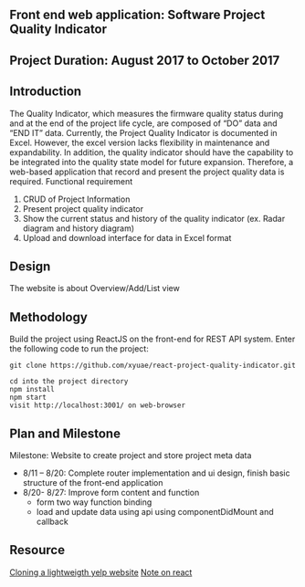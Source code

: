 ## Front end web application: Software Project Quality Indicator

## Project Duration: August 2017 to October 2017
## Introduction
The Quality Indicator, which measures the firmware quality status during and at the end of the project life cycle, are composed of “DO” data and “END IT” data. Currently, the Project Quality Indicator is documented in Excel. However, the excel version lacks flexibility in maintenance and expandability. In addition, the quality indicator should have the capability to be integrated into the quality state model for future expansion. Therefore, a web-based application that record and present the project quality data is required.
Functional requirement
1.	CRUD of Project Information
2.	Present project quality indicator
4.	Show the current status and history of the quality indicator (ex. Radar diagram and history diagram)
5.	Upload and download interface for data in Excel format

## Design
The website is about Overview/Add/List view

## Methodology
Build the project using ReactJS on the front-end for REST API system.
Enter the following code to run the project:
```
git clone https://github.com/xyuae/react-project-quality-indicator.git

cd into the project directory
npm install
npm start
visit http://localhost:3001/ on web-browser
```

## Plan and Milestone
Milestone: Website to create project and store project meta data
- 8/11 – 8/20: Complete router implementation and ui design, finish basic structure of the front-end application
- 8/20- 8/27: Improve form content and function
 	- form two way function binding
	- load and update data using api using componentDidMount and callback




## Resource
[Cloning a lightweigth yelp website](http://cache.preserve.io/c81nqh7s/)
[Note on react](./notes/clone_yelp.md)
